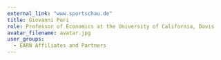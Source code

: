 ```yaml
---
external_link: "www.sportschau.de"
title: Giovanni Peri
role: Professor of Economics at the University of California, Davis
avatar_filename: avatar.jpg
user_groups:
  - EARN Affiliates and Partners
---
```

